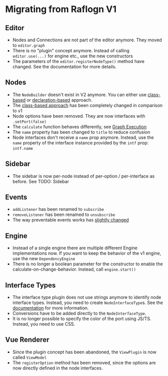 # Migrating from Raflogn V1

## Editor

-   Nodes and Connections are not part of the editor anymore. They moved to `editor.graph`
-   There is no "plugin" concept anymore. Instead of calling `editor.use(...)` for engine etc., use the new constructors 
-   The parameters of the `editor.registerNodeType()` method have changed. See the documentation for more details.

## Nodes

-   The `NodeBuilder` doesn't exist in V2 anymore. You can either use [class-based](/nodes/nodes#class-based-approach) or [declaration-based](/nodes/nodes#definenode) approach.
-   The [class-based approach](/nodes/nodes#class-based-approach) has been completely changed in comparison to v1
-   Node options have been removed. They are now interfaces with `.setPort(false)`
-   The `calculate` function behaves differently, see [Graph Execution](/execution/setup)
-   The `name` property has been changed to `title` to reduce confusion
-   Node interfaces don't receive a `name` prop anymore. Instead, use the `name` property of the interface instance provided by the `intf` prop: `intf.name`

## Sidebar

-   The sidebar is now per-node instead of per-option / per-interface as before. See TODO: Sidebar

## Events

- `addListener` has been renamed to `subscribe`
- `removeListener` has been renamed to `unsubscribe`
- The way preventable events works has [slightly changed](/event-system.md)

## Engine

- Instead of a single engine there are multiple different Engine implementations now. If you want to keep the behavior of the v1 engine, use the new `DependencyEngine`
- There is no longer a boolean parameter for the constructor to enable the calculate-on-change-behavior. Instead, call `engine.start()`

## Interface Types

- The interface type plugin does not use strings anymore to identify node interface types. Instead, you need to create `NodeInterfaceType`s. See the [documentation](/plugins/interface-types) for more information.
- Conversions have to be added directly to the `NodeInterfaceType`.
- It is no longer possible to specify the color of the port using JS/TS. Instead, you need to use CSS.

## Vue Renderer

- Since the plugin concept has been abandoned, the `ViewPlugin` is now called `ViewModel`
- The `registerOption` method has been removed, since the options are now directly defined in the node interfaces.
